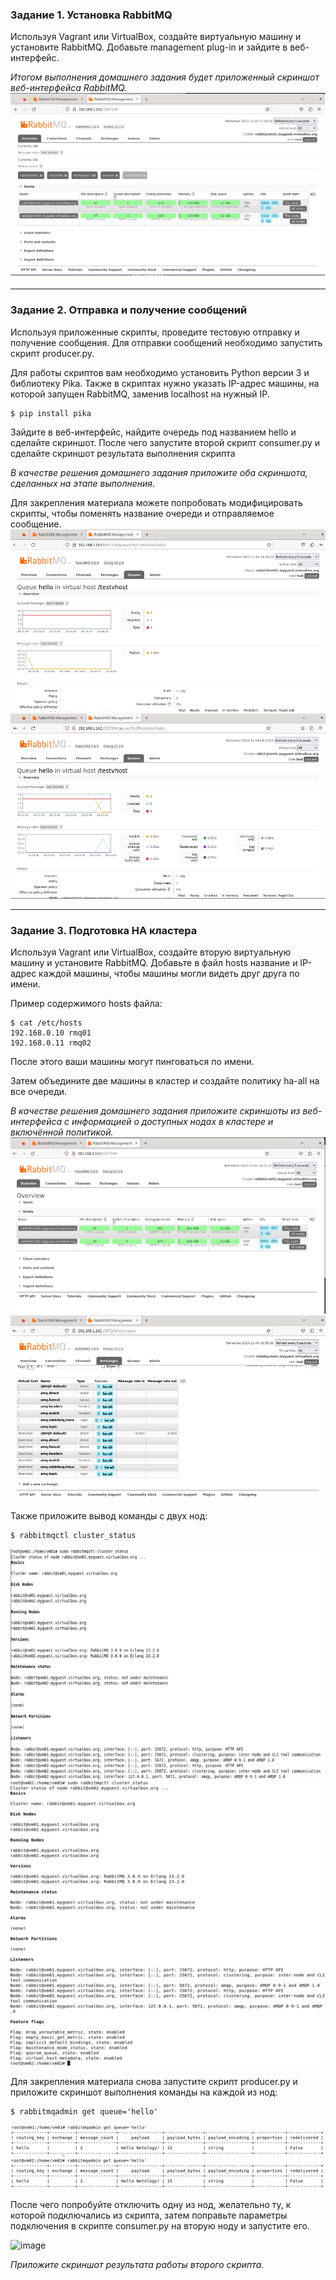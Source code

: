 ### Задание 1. Установка RabbitMQ

Используя Vagrant или VirtualBox, создайте виртуальную машину и установите RabbitMQ.
Добавьте management plug-in и зайдите в веб-интерфейс.

*Итогом выполнения домашнего задания будет приложенный скриншот веб-интерфейса RabbitMQ.*
![image](https://github.com/GerasimoivSV/git_2/blob/GerasimoivSV-patch-1/1MQ.png)


---

### Задание 2. Отправка и получение сообщений

Используя приложенные скрипты, проведите тестовую отправку и получение сообщения.
Для отправки сообщений необходимо запустить скрипт producer.py.

Для работы скриптов вам необходимо установить Python версии 3 и библиотеку Pika.
Также в скриптах нужно указать IP-адрес машины, на которой запущен RabbitMQ, заменив localhost на нужный IP.

```shell script
$ pip install pika
```

Зайдите в веб-интерфейс, найдите очередь под названием hello и сделайте скриншот.
После чего запустите второй скрипт consumer.py и сделайте скриншот результата выполнения скрипта

*В качестве решения домашнего задания приложите оба скриншота, сделанных на этапе выполнения.*

Для закрепления материала можете попробовать модифицировать скрипты, чтобы поменять название очереди и отправляемое сообщение.
![image](https://github.com/GerasimoivSV/git_2/blob/GerasimoivSV-patch-1/2MQ.png)
![image](https://github.com/GerasimoivSV/git_2/blob/GerasimoivSV-patch-1/3MQ.png)


---

### Задание 3. Подготовка HA кластера

Используя Vagrant или VirtualBox, создайте вторую виртуальную машину и установите RabbitMQ.
Добавьте в файл hosts название и IP-адрес каждой машины, чтобы машины могли видеть друг друга по имени.

Пример содержимого hosts файла:
```shell script
$ cat /etc/hosts
192.168.0.10 rmq01
192.168.0.11 rmq02
```
После этого ваши машины могут пинговаться по имени.

Затем объедините две машины в кластер и создайте политику ha-all на все очереди.

*В качестве решения домашнего задания приложите скриншоты из веб-интерфейса с информацией о доступных нодах в кластере и включённой политикой.*
![image](https://github.com/GerasimoivSV/git_2/blob/GerasimoivSV-patch-1/4MQ.png)
![image](https://github.com/GerasimoivSV/git_2/blob/GerasimoivSV-patch-1/5MQ.png)


Также приложите вывод команды с двух нод:

```shell script
$ rabbitmqctl cluster_status
```
![image](https://github.com/GerasimoivSV/git_2/blob/GerasimoivSV-patch-1/6MQ.png)
![image](https://github.com/GerasimoivSV/git_2/blob/GerasimoivSV-patch-1/7MQ.png)


Для закрепления материала снова запустите скрипт producer.py и приложите скриншот выполнения команды на каждой из нод:

```shell script
$ rabbitmqadmin get queue='hello'
```
![image](https://github.com/GerasimoivSV/git_2/blob/GerasimoivSV-patch-1/8MQ.png)


После чего попробуйте отключить одну из нод, желательно ту, к которой подключались из скрипта, затем поправьте параметры подключения в скрипте consumer.py на вторую ноду и запустите его.

![image](![image](https://github.com/GerasimoivSV/git_2/blob/GerasimoivSV-patch-1/9MQ.png))

*Приложите скриншот результата работы второго скрипта.*
